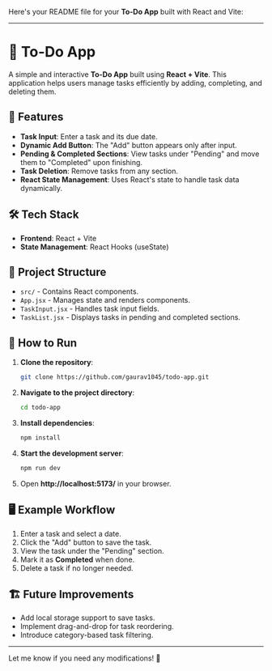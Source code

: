 Here's your README file for your **To-Do App** built with React and Vite:

---

# 📝 To-Do App  

A simple and interactive **To-Do App** built using **React + Vite**. This application helps users manage tasks efficiently by adding, completing, and deleting them.

## 🚀 Features  
- **Task Input**: Enter a task and its due date.  
- **Dynamic Add Button**: The "Add" button appears only after input.  
- **Pending & Completed Sections**: View tasks under "Pending" and move them to "Completed" upon finishing.  
- **Task Deletion**: Remove tasks from any section.  
- **React State Management**: Uses React's state to handle task data dynamically.  

## 🛠️ Tech Stack  
- **Frontend**: React + Vite  
- **State Management**: React Hooks (useState)  

## 📂 Project Structure  
- `src/` - Contains React components.  
- `App.jsx` - Manages state and renders components.  
- `TaskInput.jsx` - Handles task input fields.  
- `TaskList.jsx` - Displays tasks in pending and completed sections.  

## 🎯 How to Run  
1. **Clone the repository**:  
   ```bash
   git clone https://github.com/gaurav1045/todo-app.git
   ```
2. **Navigate to the project directory**:  
   ```bash
   cd todo-app
   ```
3. **Install dependencies**:  
   ```bash
   npm install
   ```
4. **Start the development server**:  
   ```bash
   npm run dev
   ```
5. Open **http://localhost:5173/** in your browser.  

## 🖥️ Example Workflow  
1. Enter a task and select a date.  
2. Click the "Add" button to save the task.  
3. View the task under the "Pending" section.  
4. Mark it as **Completed** when done.  
5. Delete a task if no longer needed.  

## 🏗️ Future Improvements  
- Add local storage support to save tasks.  
- Implement drag-and-drop for task reordering.  
- Introduce category-based task filtering.  

---

Let me know if you need any modifications! 🚀
